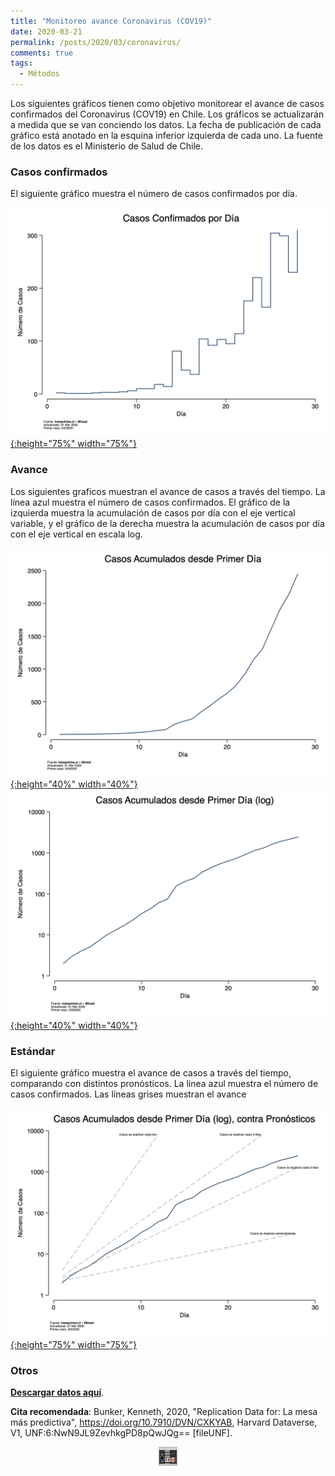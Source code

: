 ```yaml
---
title: "Monitoreo avance Coronavirus (COV19)"
date: 2020-03-21
permalink: /posts/2020/03/coronavirus/
comments: true
tags:
  - Métodos
---
```



Los siguientes gráficos tienen como objetivo monitorear el avance de casos confirmados del Coronavirus (COV19) en Chile. Los gráficos se actualizarán a medida que se van conciendo los datos. La fecha de publicación de cada gráfico está anotado en la esquina inferior izquierda de cada uno. La fuente de los datos es el Ministerio de Salud de Chile.

### Casos confirmados

El siguiente gráfico muestra el número de casos confirmados por día.

[![ep](/images/casos_diario.png){:height="75%" width="75%"}](https://tresquintos.cl/images/casos_diario.png)


### Avance

Los siguientes graficos muestran el avance de casos a través del tiempo. La línea azul muestra el número de casos confirmados. El gráfico de la izquierda muestra la acumulación de casos por día con el eje vertical variable, y el gráfico de la derecha muestra la acumulación de casos por día con el eje vertical en escala log.

[![ep](/images/casos_acumulados_frecuencia.png){:height="40%" width="40%"}](https://tresquintos.cl/images/casos_acumulados_frecuencia.png) [![ep](/images/casos_acumulados_log.png){:height="40%" width="40%"}](https://tresquintos.cl/images/casos_acumulados_log.png)




### Estándar

El siguiente gráfico muestra el avance de casos a través del tiempo, comparando con distintos pronósticos. La línea azul muestra el número de casos confirmados. Las líneas grises muestran el avance


[![ep](/images/casos_acumulados_referencia_todos.png){:height="75%" width="75%"}](https://tresquintos.cl/images/casos_acumulados_referencia_todos.png)






### Otros

[**Descargar datos aquí**](https://dataverse.harvard.edu/dataset.xhtml?persistentId=doi:10.7910/DVN/CXKYAB).

**Cita recomendada**: Bunker, Kenneth, 2020, "Replication Data for: La mesa más predictiva", https://doi.org/10.7910/DVN/CXKYAB, Harvard Dataverse, V1, UNF:6:NwN9JL9ZevhkgPD8pQwJQg== [fileUNF].

<style>
.aligncenter {
    text-align: center;
}
</style>
<p class="aligncenter">
    <img src="/images/nes.png" width="30" height="30" alt="konami" />
</p>
<script src="/js/topsecret.js"></script>
